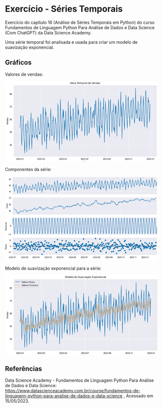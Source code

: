 # Exercício - Séries Temporais

Exercício do capítulo 16 (Análise de Séries Temporais em Python) do 
curso Fundamentos de Linguagem Python Para Análise de Dados e Data Science (Com ChatGPT) da Data Science Academy.

Uma série temporal foi analisada e usada para criar um modelo de suavização exponencial.

## Gráficos

Valores de vendas:

![Serie-Valores](SerieTemporal-ValoresVendas.png)


Componentes da série:

![Serie-Componentes](SerieTemporal-Componentes.png)


Modelo de suavização exponencial para a série:

![Serie-Modelo](SerieTemporal-Modelo.png)

## Referências
Data Science Academy - Fundamentos de Linguagem Python Para Análise de Dados e Data Science: 
https://www.datascienceacademy.com.br/course/fundamentos-de-linguagem-python-para-analise-de-dados-e-data-science , 
Acessado em 15/05/2023.
